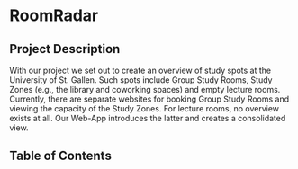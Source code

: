 # RoomRadar

## Project Description
With our project we set out to create an overview of study spots at the University of St. Gallen. Such spots include Group Study Rooms, Study Zones (e.g., the library and coworking spaces) and empty lecture rooms. Currently, there are separate websites for booking Group Study Rooms and viewing the capacity of the Study Zones. For lecture rooms, no overview exists at all. Our Web-App introduces the latter and creates a consolidated view.

## Table of Contents